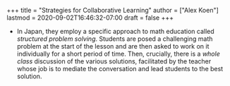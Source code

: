 +++
title = "Strategies for Collaborative Learning"
author = ["Alex Koen"]
lastmod = 2020-09-02T16:46:32-07:00
draft = false
+++

-   In Japan, they employ a specific approach to math education called _structured problem solving_. Students are posed a challenging math problem at the start of the lesson and are then asked to work on it individually for a short period of time. Then, crucially, there is a _whole class_ discussion of the various solutions, facilitated by the teacher whose job is to mediate the conversation and lead students to the best solution.
